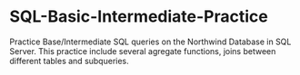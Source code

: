 # SQL-Basic-Intermediate-Practice

Practice Base/Intermediate SQL queries on the Northwind Database in SQL Server.
This practice include several agregate functions, joins between different tables and subqueries.

